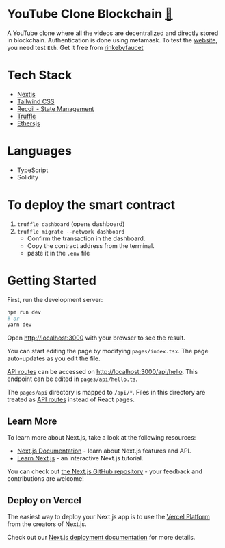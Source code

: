 # YouTube Clone Blockchain [🔗][website]

A YouTube clone where all the videos are decentralized and directly stored in blockchain. Authentication is done using metamask. To test the [website][website], you need test `Eth`. Get it free from [rinkebyfaucet](https://rinkebyfaucet.com/)

# Tech Stack

- [Nextjs](https://nextjs.org/)
- [Tailwind CSS](https://tailwindcss.com/)
- [Recoil - State Management](https://recoiljs.org/)
- [Truffle](https://trufflesuite.com/)
- [Ethersjs](https://docs.ethers.io/v5/)

# Languages

- TypeScript
- Solidity

# To deploy the smart contract

1. `truffle dashboard` (opens dashboard)
2. `truffle migrate --network dashboard`
   - Confirm the transaction in the dashboard.
   - Copy the contract address from the terminal.
   - paste it in the `.env` file

# Getting Started

First, run the development server:

```bash
npm run dev
# or
yarn dev
```

Open [http://localhost:3000](http://localhost:3000) with your browser to see the result.

You can start editing the page by modifying `pages/index.tsx`. The page auto-updates as you edit the file.

[API routes](https://nextjs.org/docs/api-routes/introduction) can be accessed on [http://localhost:3000/api/hello](http://localhost:3000/api/hello). This endpoint can be edited in `pages/api/hello.ts`.

The `pages/api` directory is mapped to `/api/*`. Files in this directory are treated as [API routes](https://nextjs.org/docs/api-routes/introduction) instead of React pages.

## Learn More

To learn more about Next.js, take a look at the following resources:

- [Next.js Documentation](https://nextjs.org/docs) - learn about Next.js features and API.
- [Learn Next.js](https://nextjs.org/learn) - an interactive Next.js tutorial.

You can check out [the Next.js GitHub repository](https://github.com/vercel/next.js/) - your feedback and contributions are welcome!

## Deploy on Vercel

The easiest way to deploy your Next.js app is to use the [Vercel Platform](https://vercel.com/new?utm_medium=default-template&filter=next.js&utm_source=create-next-app&utm_campaign=create-next-app-readme) from the creators of Next.js.

Check out our [Next.js deployment documentation](https://nextjs.org/docs/deployment) for more details.

[website]: https://youtube-clone-blockchain.vercel.app/
